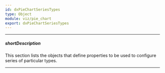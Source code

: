 ```yaml
---
id: dxPieChartSeriesTypes
type: Object
module: viz/pie_chart
export: dxPieChartSeriesTypes
---
```

---
##### shortDescription
This section lists the objects that define properties to be used to configure series of particular types.

---

